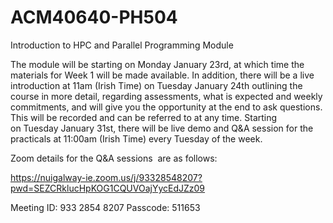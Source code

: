 # ACM40640-PH504
Introduction to HPC and Parallel Programming Module

The module will be starting on Monday January 23rd, at which time the materials for Week 1 will be made available. In addition, there will be a live introduction at 11am (Irish Time) on Tuesday January 24th outlining the course in more detail, regarding assessments, what is expected and weekly commitments, and will give you the opportunity at the end to ask questions. This will be recorded and can be referred to at any time. Starting on Tuesday January 31st, there will be live demo and Q&A session for the practicals at 11:00am (Irish Time) every Tuesday of the week.

Zoom details for the Q&A sessions  are as follows:

https://nuigalway-ie.zoom.us/j/93328548207?pwd=SEZCRklucHpKOG1CQUVOajYycEdJZz09

Meeting ID: 933 2854 8207
Passcode: 511653
